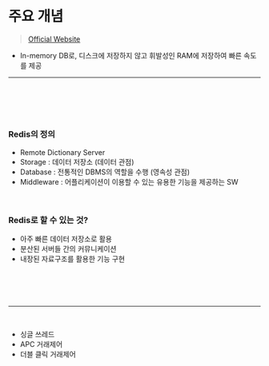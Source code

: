 # 주요 개념
> [Official Website](https://redis.io/)
* In-memory DB로, 디스크에 저장하지 않고 휘발성인 RAM에 저장하여 빠른 속도를 제공

<hr>
<br>

## 
#### 

<br>

### Redis의 정의
* Remote Dictionary Server
* Storage : 데이터 저장소 (데이터 관점)
* Database : 전통적인 DBMS의 역할을 수행 (영속성 관점)
* Middleware : 어플리케이션이 이용할 수 있는 유용한 기능을 제공하는 SW

<br>

### Redis로 할 수 있는 것?
* 아주 빠른 데이터 저장소로 활용
* 분산된 서버들 간의 커뮤니케이션
* 내장된 자료구조를 활용한 기능 구현

<br>

### 

<br>
<hr>
<br>

* 싱글 쓰레드
* APC 거래제어
* 더블 클릭 거래제어


